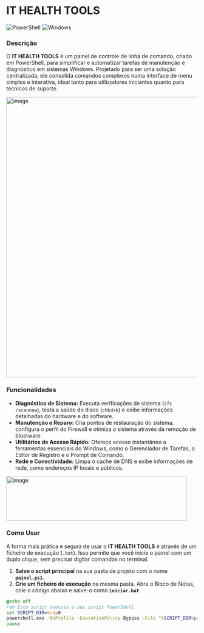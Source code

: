 # IT HEALTH TOOLS

![PowerShell](https://img.shields.io/badge/PowerShell-5391FE?style=for-the-badge&logo=powershell&logoColor=white)
![Windows](https://img.shields.io/badge/Windows-0078D4?style=for-the-badge&logo=windows&logoColor=white)

### Descrição

O **IT HEALTH TOOLS** é um painel de controle de linha de comando, criado em PowerShell, para simplificar e automatizar tarefas de manutenção e diagnóstico em sistemas Windows. Projetado para ser uma solução centralizada, ele consolida comandos complexos numa interface de menu simples e interativa, ideal tanto para utilizadores iniciantes quanto para técnicos de suporte.

<img width="864" height="739" alt="image" src="https://github.com/user-attachments/assets/777a6a0a-9142-4840-b180-8ad3b4b33f28" />

### Funcionalidades

- **Diagnóstico de Sistema:** Executa verificações de sistema (`sfc /scannow`), testa a saúde do disco (`chkdsk`) e exibe informações detalhadas do hardware e do software.
- **Manutenção e Reparo:** Cria pontos de restauração do sistema, configura o perfil do Firewall e otimiza o sistema através da remoção de bloatware.
- **Utilitários de Acesso Rápido:** Oferece acesso instantâneo a ferramentas essenciais do Windows, como o Gerenciador de Tarefas, o Editor de Registro e o Prompt de Comando.
- **Rede e Conectividade:** Limpa o cache de DNS e exibe informações de rede, como endereços IP locais e públicos.

<img width="476" height="117" alt="image" src="https://github.com/user-attachments/assets/486d16a0-f4c6-43c6-bfc4-a960aef0edb2" />

### Como Usar

A forma mais prática e segura de usar o **IT HEALTH TOOLS** é através de um ficheiro de execução (`.bat`). Isso permite que você inicie o painel com um duplo clique, sem precisar digitar comandos no terminal.

1.  **Salve o script principal** na sua pasta de projeto com o nome **`painel.ps1`**.
2.  **Crie um ficheiro de execução** na mesma pasta. Abra o Bloco de Notas, cole o código abaixo e salve-o como **`iniciar.bat`**.

```bat
@echo off
rem Este script executa o seu script PowerShell
set SCRIPT_DIR=%~dp0
powershell.exe -NoProfile -ExecutionPolicy Bypass -File "%SCRIPT_DIR%painel.ps1"
pause
